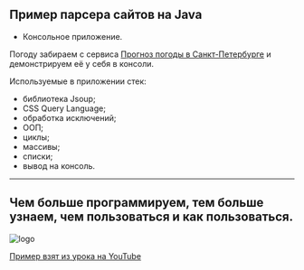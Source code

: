 ## Пример парсера сайтов на Java
* Консольное приложение.

Погоду забираем с сервиса [Прогноз погоды в Санкт-Петербурге](http://pogoda.spb.ru/) 
и демонстрируем её у себя в консоли.

Используемые в приложении стек:

- библиотека Jsoup;
- CSS Query Language;
- обработка исключений;
- ООП;
- циклы;
- массивы;
- списки;
- вывод на консоль.
---------
Чем больше программируем, тем больше узнаем, чем пользоваться и как
пользоваться.
---------

![logo]()

[Пример взят из урока на YouTube](https://www.youtube.com/watch?v=sZgXUK5L3Ss&t=270s)
